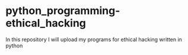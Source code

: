 # python_programming-ethical_hacking
In this repository I will upload my programs for ethical hacking written in python
